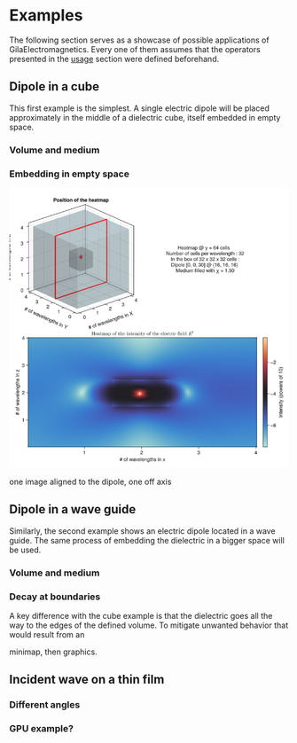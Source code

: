 # Examples

The following section serves as a showcase of possible applications of GilaElectromagnetics. Every one of them assumes that the operators presented in the [usage](usage.md) section were defined beforehand.

## Dipole in a cube

This first example is the simplest. A single electric dipole will be placed approximately in the middle of a dielectric cube, itself embedded in empty space.

### Volume and medium


### Embedding in empty space

![caption](assets/cube_1.png)


one image aligned to the dipole, one off axis

## Dipole in a wave guide

Similarly, the second example shows an electric dipole located in a wave guide. The same process of embedding the dielectric in a bigger space will be used.

### Volume and medium



### Decay at boundaries

A key difference with the cube example is that the dielectric goes all the way to the edges of the defined volume. To mitigate unwanted behavior that would result from an


minimap, then graphics.

## Incident wave on a thin film


### Different angles


### GPU example?
